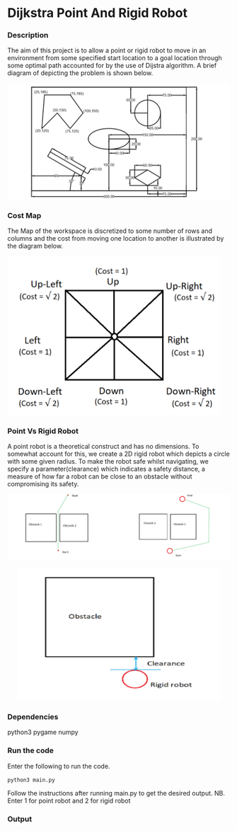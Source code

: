 # Dijkstra Point And Rigid Robot

### Description
The aim of this project is to allow a point or rigid robot to move in an 
environment from some specified start location to a goal location through some optimal 
path accounted for by the use of Dijstra algorithm. A brief diagram of depicting the problem is shown below.

![](./Data/problem.png)

### Cost Map
The Map of the workspace is discretized to some number of rows and columns and the cost from moving one location to another is illustrated by the diagram below.

![](./Data/costmap.png)

### Point Vs Rigid Robot
A point robot is a theoretical construct and has no dimensions. To somewhat account for this, we create a 2D rigid robot which  depicts  a circle with some given radius. To make the robot safe whilst navigating, we specify a parameter(clearance) which indicates 
a safety distance, a measure of how far a robot can be close to an obstacle without compromising its safety.

![](./Data/pointvsrigid.png)
<p align="center">
  <img width="460" height="300" src="./Data/clearance.png">
</p>



### Dependencies
python3
pygame
numpy

### Run the code
Enter the following to run the code.

```
python3 main.py
```
Follow the instructions after running main.py to get the desired output. NB. Enter 1 for point robot and 2 for rigid robot


### Output



